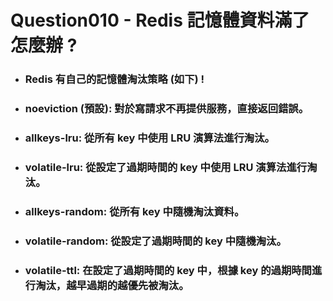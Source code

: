 Question010 - Redis 記憶體資料滿了怎麼辦 ?
=====
* ### Redis 有自己的記憶體淘汰策略 (如下) !
* ### noeviction (預設): 對於寫請求不再提供服務，直接返回錯誤。
* ### allkeys-lru: 從所有 key 中使用 LRU 演算法進行淘汰。
* ### volatile-lru: 從設定了過期時間的 key 中使用 LRU 演算法進行淘汰。
* ### allkeys-random: 從所有 key 中隨機淘汰資料。
* ### volatile-random: 從設定了過期時間的 key 中隨機淘汰。
* ### volatile-ttl: 在設定了過期時間的 key 中，根據 key 的過期時間進行淘汰，越早過期的越優先被淘汰。
<br />
